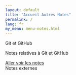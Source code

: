```yaml
---
layout: default
title: "Accueil Autres Notes"
permalink: /
lang: fr
my_menu: menu-notes.html
---
```


<div class="row" style="max-width: 95%;" >
    <div class="col-sm-6" >
        <div class="card text-center text-white bg-secondary">
            <div class="card-header">
                Git et GitHub
            </div>
            <div class="card-body">
                <p class="card-text">Notes relatives à Git et GitHub</p>
                <a href="https://github.com/chris-scientist/utilisations-github-notes/blob/master/README.MD" class="btn btn-primary">Aller voir les notes</a>
            </div>
            <div class="card-footer text-dark">
                Notes externes
            </div>
        </div>
    </div>
</div>

